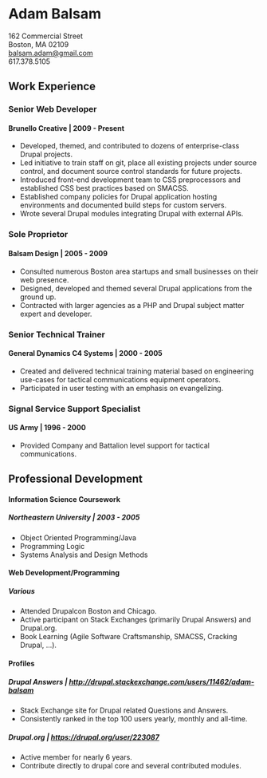 # Adam Balsam

162 Commercial Street  
Boston, MA 02109  
balsam.adam@gmail.com  
617.378.5105

## Work Experience

### Senior Web Developer
#### Brunello Creative | 2009 - Present

* Developed, themed, and contributed to dozens of enterprise-class Drupal
  projects.
* Led initiative to train staff on git, place all existing projects under
  source control, and document source control standards for future projects.
* Introduced front-end development team to CSS preprocessors and established
  CSS best practices based on SMACSS.
* Established company policies for Drupal application hosting environments
  and documented build steps for custom servers.
* Wrote several Drupal modules integrating Drupal with external APIs.

### Sole Proprietor
#### Balsam Design | 2005 - 2009

* Consulted numerous Boston area startups and small businesses on their web
  presence.
* Designed, developed and themed several Drupal applications from the ground
  up.
* Contracted with larger agencies as a PHP and Drupal subject matter expert and
  developer.

### Senior Technical Trainer
#### General Dynamics C4 Systems | 2000 - 2005

* Created and delivered technical training material based on engineering
  use-cases for tactical communications equipment operators.
* Participated in user testing with an emphasis on evangelizing.

### Signal Service Support Specialist
#### US Army | 1996 - 2000

* Provided Company and Battalion level support for tactical communications.

## Professional Development

#### Information Science Coursework
##### Northeastern University | 2003 - 2005

* Object Oriented Programming/Java
* Programming Logic
* Systems Analysis and Design Methods

#### Web Development/Programming
##### Various

* Attended Drupalcon Boston and Chicago.
* Active participant on Stack Exchanges (primarily Drupal Answers) and Drupal.org.
* Book Learning (Agile Software Craftsmanship, SMACSS, Cracking Drupal, ...).

#### Profiles

##### Drupal Answers | http://drupal.stackexchange.com/users/11462/adam-balsam

* Stack Exchange site for Drupal related Questions and Answers.
* Consistently ranked in the top 100 users yearly, monthly and all-time.

##### Drupal.org | https://drupal.org/user/223087

* Active member for nearly 6 years.
* Contribute directly to drupal core and several contributed modules.

